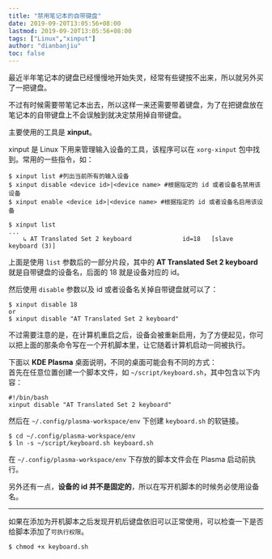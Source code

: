 ```yaml
---
title: "禁用笔记本的自带键盘"
date: 2019-09-20T13:05:56+08:00
lastmod: 2019-09-20T13:05:56+08:00
tags: ["Linux","xinput"]
author: "dianbanjiu"
toc: false
---
```


最近半年笔记本的键盘已经慢慢地开始失灵，经常有些键按不出来，所以就另外买了一把键盘。  

不过有时候需要带笔记本出去，所以这样一来还需要带着键盘，为了在把键盘放在笔记本的自带键盘上不会误触到就决定禁用掉自带键盘。  

主要使用的工具是 **xinput**。  

xinput 是 Linux 下用来管理输入设备的工具，该程序可以在 `xorg-xinput` 包中找到。常用的一些指令，如：  

```shell
$ xinput list #列出当前所有的输入设备
$ xinput disable <device id>|<device name> #根据指定的 id 或者设备名禁用该设备
$ xinput enable <device id>|<device name> #根据指定的 id 或者设备名启用该设备
```

```shell
$ xinput list
...
    ↳ AT Translated Set 2 keyboard              id=18   [slave  keyboard (3)]
```

上面是使用 `list` 参数后的一部分片段，其中的 **AT Translated Set 2 keyboard** 就是自带键盘的设备名，后面的 18 就是设备对应的 id。  

然后使用 `disable` 参数以及 id 或者设备名关掉自带键盘就可以了：  

```shell
$ xinput disable 18
or
$ xinput disable "AT Translated Set 2 keyboard"
```

不过需要注意的是，在计算机重启之后，设备会被重新启用，为了方便起见，你可以把上面的那条命令写在一个开机脚本里，让它随着计算机启动一同被执行。  

下面以 **KDE Plasma** 桌面说明，不同的桌面可能会有不同的方式：  
首先在任意位置创建一个脚本文件，如 `~/script/keyboard.sh`，其中包含以下内容：  

```shell
#!/bin/bash
xinput disable "AT Translated Set 2 keyboard"
```

然后在 `~/.config/plasma-workspace/env` 下创建 `keyboard.sh` 的软链接。  

```shell
$ cd ~/.config/plasma-workspace/env
$ ln -s ~/script/keyboard.sh keyboard.sh
```

在 `~/.config/plasma-workspace/env` 下存放的脚本文件会在 Plasma 启动前执行。  

另外还有一点，**设备的 id 并不是固定的**，所以在写开机脚本的时候务必使用设备名。  

---

如果在添加为开机脚本之后发现开机后键盘依旧可以正常使用，可以检查一下是否给脚本添加了`可执行权限`。  

```shell
$ chmod +x keyboard.sh
```
